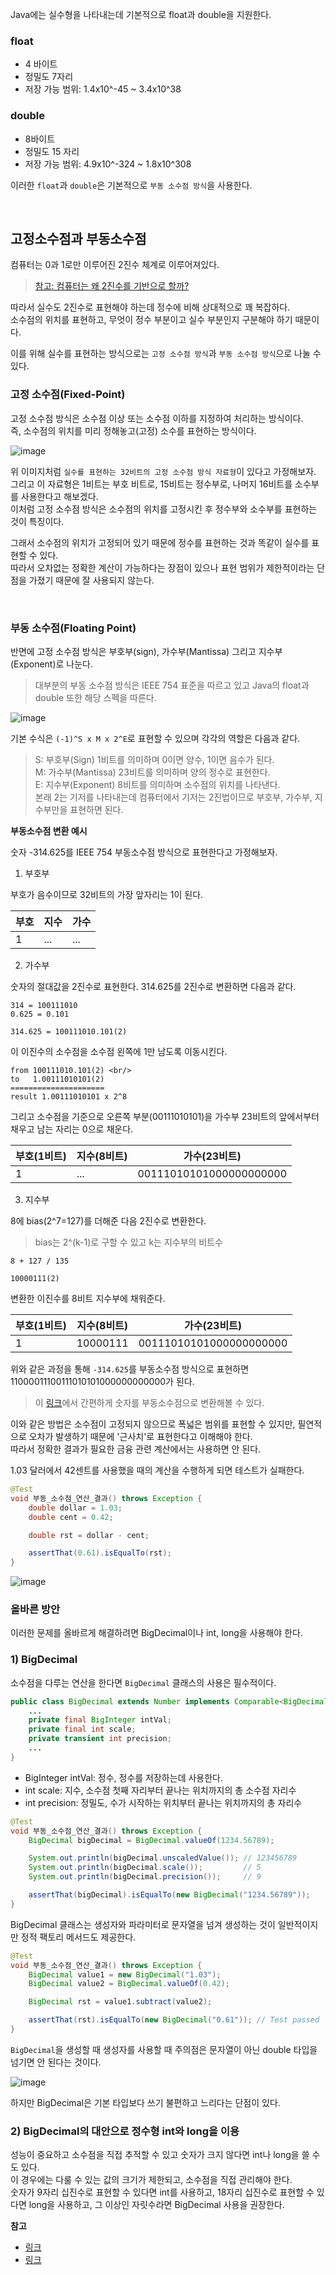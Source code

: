 Java에는 실수형을 나타내는데 기본적으로 float과 double을 지원한다.

### float

- 4 바이트
- 정밀도 7자리
- 저장 가능 범위: 1.4x10^-45 ~ 3.4x10^38

### double

- 8바이트
- 정밀도 15 자리
- 저장 가능 범위: 4.9x10^-324 ~ 1.8x10^308

이러한 `float`과 `double`은 기본적으로 `부동 소수점 방식`을 사용한다.

<br/>

## 고정소수점과 부동소수점

컴퓨터는 0과 1로만 이루어진 2진수 체계로 이루어져있다.

> [참고: 컴퓨터는 왜 2진수를 기반으로 할까?](https://madplay.github.io/post/why-computer-is-based-on-binary-system)

따라서 실수도 2진수로 표현해야 하는데 정수에 비해 상대적으로 꽤 복잡하다.<br/>
소수점의 위치를 표현하고, 무엇이 정수 부분이고 실수 부분인지 구분해야 하기 때문이다.

이를 위해 실수를 표현하는 방식으로는 `고정 소수점 방식`과 `부동 소수점 방식`으로 나눌 수 있다.

### 고정 소수점(Fixed-Point)

고정 소수점 방식은 소수점 이상 또는 소수점 이하를 지정하여 처리하는 방식이다.<br/>
즉, 소수점의 위치를 미리 정해놓고(고정) 소수를 표현하는 방식이다.

![image](https://user-images.githubusercontent.com/64416833/224018337-18ff3977-e208-4495-9dd9-847df9fc9598.png)

위 이미지처럼 `실수를 표현하는 32비트의 고정 소수점 방식 자료형`이 있다고 가정해보자.<br/>
그리고 이 자료형은 1비트는 부호 비트로, 15비트는 정수부로, 나머지 16비트를 소수부를 사용한다고 해보겠다.<br/>
이처럼 고정 소수점 방식은 소수점의 위치를 고정시킨 후 정수부와 소수부를 표현하는 것이 특징이다.<br/>

그래서 소수점의 위치가 고정되어 있기 때문에 정수를 표현하는 것과 똑같이 실수를 표현할 수 있다.<br/>
따라서 오차없는 정확한 계산이 가능하다는 장점이 있으나 표현 범위가 제한적이라는 단점을 가졌기 때문에 잘 사용되지 않는다.

<br/>

### 부동 소수점(Floating Point)

반면에 고정 소수점 방식은 부호부(sign), 가수부(Mantissa) 그리고 지수부(Exponent)로 나눈다.

> 대부분의 부동 소수점 방식은 IEEE 754 표준을 따르고 있고 Java의 float과 double 또한 해당 스펙을 따른다.

![image](https://user-images.githubusercontent.com/64416833/224021827-0579ed55-018b-48ce-b07b-2cc0d6135ef0.png)

기본 수식은 `(-1)^S x M x 2^E`로 표현할 수 있으며 각각의 역할은 다음과 같다.

> S: 부호부(Sign) 1비트를 의미하며 0이면 양수, 1이면 음수가 된다.<br/>
> M: 가수부(Mantissa) 23비트를 의미하며 양의 정수로 표현한다.<br/>
> E: 지수부(Exponent) 8비트를 의미하며 소수점의 위치를 나타낸다.<br/>
> 본래 2는 기저를 나타내는데 컴퓨터에서 기저는 2진법이므로 부호부, 가수부, 지수부만을 표현하면 된다.

**부동소수점 변환 예시**

숫자 -314.625를 IEEE 754 부동소수점 방식으로 표현한다고 가정해보자.

1. 부호부

부호가 음수이므로 32비트의 가장 앞자리는 1이 된다.

|부호|지수|가수
|--|-----|---|
|1|...|...|

2. 가수부

숫자의 절대값을 2진수로 표현한다. 314.625를 2진수로 변환하면 다음과 같다.
```
314 = 100111010
0.625 = 0.101

314.625 = 100111010.101(2)
```
이 이진수의 소수점을 소수점 왼쪽에 1만 남도록 이동시킨다.

```
from 100111010.101(2) <br/>
to   1.00111010101(2)
=====================
result 1.00111010101 x 2^8
```

그리고 소수점을 기준으로 오른쪽 부분(00111010101)을 가수부 23비트의 앞에서부터 채우고 남는 자리는 0으로 채운다.

|부호(1비트)|지수(8비트)|가수(23비트)
|--|-----|---|
|1|...|00111010101000000000000|


3. 지수부

8에 bias(2^7=127)를 더해준 다음 2진수로 변환한다.

> bias는 2^(k-1)로 구할 수 있고 k는 지수부의 비트수

```
8 + 127 / 135

10000111(2)
```

변환한 이진수를 8비트 지수부에 채워준다.

|부호(1비트)|지수(8비트)|가수(23비트)
|--|-----|---|
|1|10000111|00111010101000000000000|

위와 같은 과정을 통해 `-314.625`를 부동소수점 방식으로 표현하면 11000011100111010101000000000000가 된다.

> 이 [링크](https://www.h-schmidt.net/FloatConverter/IEEE754.html)에서 간편하게 숫자를 부동소수점으로 변환해볼 수 있다.

이와 같은 방법은 소수점이 고정되지 않으므로 폭넓은 범위를 표현할 수 있지만, 필연적으로 오차가 발생하기 때문에 '근사치'로 표현한다고 이해해야 한다.<br/>
따라서 정확한 결과가 필요한 금융 관련 계산에서는 사용하면 안 된다.

1.03 달러에서 42센트를 사용했을 때의 계산을 수행하게 되면 테스트가 실패한다.

```java
@Test
void 부동_소수점_연산_결과() throws Exception {
    double dollar = 1.03;
    double cent = 0.42;

    double rst = dollar - cent;

    assertThat(0.61).isEqualTo(rst);
}
```
![image](https://user-images.githubusercontent.com/64416833/224031816-51cd9636-7373-4514-9455-a33f008b96bb.png)

### 올바른 방안

이러한 문제를 올바르게 해결하려면 BigDecimal이나 int, long을 사용해야 한다.

### 1) BigDecimal

소수점을 다루는 연산을 한다면 `BigDecimal` 클래스의 사용은 필수적이다.<br/>

```java
public class BigDecimal extends Number implements Comparable<BigDecimal> {
    ...
    private final BigInteger intVal;
    private final int scale; 
    private transient int precision;
    ...
}
```

- BigInteger intVal: 정수, 정수를 저장하는데 사용한다.
- int scale: 지수, 소수점 첫째 자리부터 끝나는 위치까지의 총 소수점 자리수
- int precision: 정밀도, 수가 시작하는 위치부터 끝나는 위치까지의 총 자리수

```java
@Test
void 부동_소수점_연산_결과() throws Exception {
    BigDecimal bigDecimal = BigDecimal.valueOf(1234.56789);

    System.out.println(bigDecimal.unscaledValue()); // 123456789
    System.out.println(bigDecimal.scale());         // 5
    System.out.println(bigDecimal.precision());     // 9

    assertThat(bigDecimal).isEqualTo(new BigDecimal("1234.56789"));
}
```


BigDecimal 클래스는 생성자와 파라미터로 문자열을 넘겨 생성하는 것이 일반적이지만 정적 팩토리 메서드도 제공한다.

```java
@Test
void 부동_소수점_연산_결과() throws Exception {
    BigDecimal value1 = new BigDecimal("1.03");
    BigDecimal value2 = BigDecimal.valueOf(0.42);

    BigDecimal rst = value1.subtract(value2);

    assertThat(rst).isEqualTo(new BigDecimal("0.61")); // Test passed
}
```

`BigDecimal`을 생성할 때 생성자를 사용할 때 주의점은 문자열이 아닌 double 타입을 넘기면 안 된다는 것이다.

![image](https://user-images.githubusercontent.com/64416833/224034764-93bb01a3-f56d-47a3-908b-8b743eb1ef0d.png)

하지만 BigDecimal은 기본 타입보다 쓰기 불편하고 느리다는 단점이 있다.

### 2) BigDecimal의 대안으로 정수형 int와 long을 이용

성능이 중요하고 소수점을 직접 추적할 수 있고 숫자가 크지 않다면 int나 long을 쓸 수도 있다.<br/>
이 경우에는 다룰 수 있는 값의 크기가 제한되고, 소수점을 직접 관리해야 한다.<br/>
숫자가 9자리 십진수로 표현할 수 있다면 int를 사용하고, 18자리 십진수로 표현할 수 있다면 long을 사용하고, 그 이상인 자릿수라면 BigDecimal 사용을 권장한다.



**참고**
- [링크](https://codetorial.net/articles/floating_point.html)
- [링크](https://madplay.github.io/post/the-need-for-bigdecimal-in-java)
